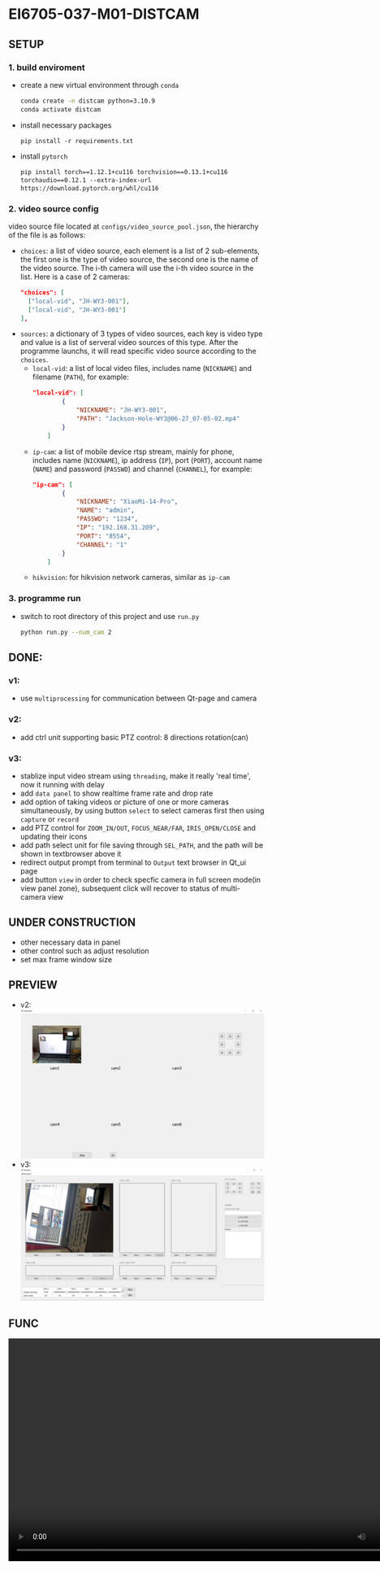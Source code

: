 # EI6705-037-M01-DISTCAM

## SETUP
### 1. build enviroment
+ create a new virtual environment through `conda`
  ```bash
  conda create -n distcam python=3.10.9
  conda activate distcam
  ```
+ install necessary packages
  ```
  pip install -r requirements.txt
  ```
+ install `pytorch`
  ```
  pip install torch==1.12.1+cu116 torchvision==0.13.1+cu116 torchaudio==0.12.1 --extra-index-url https://download.pytorch.org/whl/cu116
  ```

### 2. video source config
video source file located at `configs/video_source_pool.json`, the hierarchy of the file is as follows:
+ `choices`: a list of video source, each element is a list of 2 sub-elements, the first one is the type of video source, the second one is the name of the video source. The i-th camera will use the i-th video source in the list. Here is a case of 2 cameras:
  ```json
  "choices": [
    ["local-vid", "JH-WY3-001"],
    ["local-vid", "JH-WY3-001"]
  ],
  ```
+ `sources`: a dictionary of 3 types of video sources, each key is video type and value is a list of serveral video sources of this type. After the programme launchs, it will read specific video source according to the `choices`.
  + `local-vid`: a list of local video files, includes name (`NICKNAME`) and filename (`PATH`), for example:
    ```json
    "local-vid": [
            {
                "NICKNAME": "JH-WY3-001",
                "PATH": "Jackson-Hole-WY3@06-27_07-05-02.mp4"
            }
        ]
    ```
  + `ip-cam`: a list of mobile device rtsp stream, mainly for phone, includes name (`NICKNAME`), ip address (`IP`), port (`PORT`), account name (`NAME`) and password (`PASSWD`) and channel (`CHANNEL`), for example:
    ```json
    "ip-cam": [
            {
                "NICKNAME": "XiaoMi-14-Pro",
                "NAME": "admin",
                "PASSWD": "1234",
                "IP": "192.168.31.209",
                "PORT": "8554",
                "CHANNEL": "1"
            }
        ]
    ```
  + `hikvision`: for hikvision network cameras, similar as `ip-cam`

### 3. programme run
+ switch to root directory of this project and use `run.py`
  ```bash
  python run.py --num_cam 2
  ```

## DONE:
### v1: 
+ use `multiprocessing` for communication between Qt-page and camera

### v2: 
+ add ctrl unit supporting basic PTZ control: 8 directions rotation(can)


### v3: 
+ stablize input video stream using `threading`, make it really 'real time', now it running with delay
+ add `data panel` to show realtime frame rate and drop rate
+ add option of taking videos or picture of one or more cameras simultaneously, by using button `select` to select cameras first then using `capture` or `record`
+ add PTZ control for `ZOOM_IN/OUT`, `FOCUS_NEAR/FAR`, `IRIS_OPEN/CLOSE` and updating their icons
+ add path select unit for file saving through `SEL_PATH`, and the path will be shown in textbrowser above it
+ redirect output prompt from terminal to `Output` text browser in Qt_ui page
+ add button `view` in order to check specfic camera in full screen mode(in view panel zone), subsequent click will recover to status of multi-camera view

## UNDER CONSTRUCTION
+ other necessary data in panel
+ other control such as adjust resolution
+ set max frame window size

## PREVIEW 
+ v2: ![local](doc/figs/layout/v2.png) 
+ v3: ![local](doc/figs/layout/v3.PNG) 

## FUNC
<video width="816" height="438" controls>
  <source src="doc/figs/function/full_view.mp4" type="video/mp4">
  Your browser does not support the video tag.
</video>
